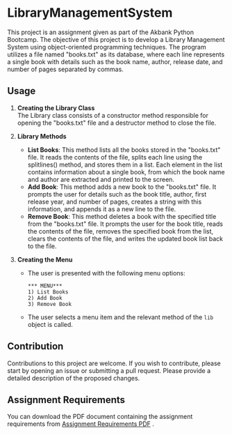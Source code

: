 # LibraryManagementSystem
This project is an assignment given as part of the Akbank Python Bootcamp. The objective of this project is to develop a Library Management System using object-oriented programming techniques. The program utilizes a file named "books.txt" as its database, where each line represents a single book with details such as the book name, author, release date, and number of pages separated by commas.
## Usage

1. **Creating the Library Class**  
   The Library class consists of a constructor method responsible for opening the "books.txt" file and a destructor method to close the file.

2. **Library Methods**  
   - **List Books**: This method lists all the books stored in the "books.txt" file. It reads the contents of the file, splits each line using the splitlines() method, and stores them in a list. Each element in the list contains information about a single book, from which the book name and author are extracted and printed to the screen.  
   - **Add Book**: This method adds a new book to the "books.txt" file. It prompts the user for details such as the book title, author, first release year, and number of pages, creates a string with this information, and appends it as a new line to the file.  
   - **Remove Book**: This method deletes a book with the specified title from the "books.txt" file. It prompts the user for the book title, reads the contents of the file, removes the specified book from the list, clears the contents of the file, and writes the updated book list back to the file.

3. **Creating the Menu**
   - The user is presented with the following menu options:
     ```
     *** MENU***
     1) List Books
     2) Add Book
     3) Remove Book
     ```
   - The user selects a menu item and the relevant method of the `lib` object is called.
## Contribution

Contributions to this project are welcome. If you wish to contribute, please start by opening an issue or submitting a pull request. Please provide a detailed description of the proposed changes.

## Assignment Requirements

You can download the PDF document containing the assignment requirements from [Assignment Requirements PDF](https://github.com/Buraktalhaa/LibraryManagementSystem/blob/707911a287cc588ad343e5b53767142549f16965/library_management_system.pdf)
.


